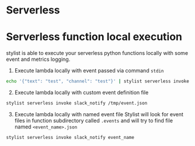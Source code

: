 # Serverless 

# Serverless function local execution

stylist is able to execute your serverless python functions locally with some event and metrics logging. 

1. Execute lambda locally with event passed via command `stdin`

```bash
echo '{"text": "test", "channel": "test"}' | stylist serverless invoke slack_notify -
```

2. Execute lambda locally with custom event definition file

```bash
stylist serverless invoke slack_notify /tmp/event.json
```

3. Execute lambda locally with named event file
Stylist will look for event files in function subdirectory called `.events` and will try to find file named `<event_name>.json`


```bash
stylist serverless invoke slack_notify event_name
```
